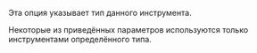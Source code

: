 Эта опция указывает тип данного инструмента.

Некоторые из приведённых параметров используются только инструментами определённого типа.